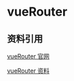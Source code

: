 # vueRouter

## 资料引用

<a href="https://router.vuejs.org/zh/" target="_blank"  style="display: block">vueRouter 官网</a>

<a href="https://nwy3y7fy8w5.feishu.cn/docx/JVIFd1cOgoqzoNxohvqcUZX5nTb" target="_blank"  style="display: block">vueRouter 资料</a>
